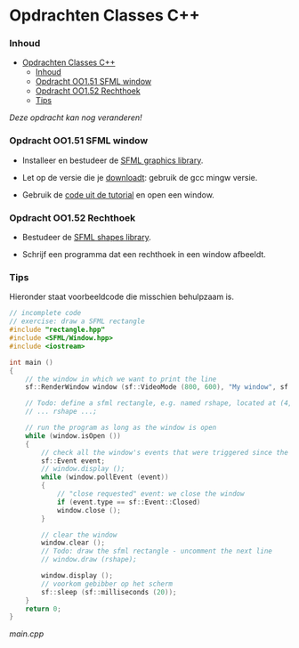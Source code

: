 # Opdrachten Classes C++[](title-id)

### Inhoud[](toc-id)
- [Opdrachten Classes C++](#opdrachten-classes-c)
    - [Inhoud](#inhoud)
    - [Opdracht OO1.51 SFML window](#opdracht-oo151-sfml-window)
    - [Opdracht OO1.52 Rechthoek](#opdracht-oo152-rechthoek)
    - [Tips](#tips)


*Deze opdracht kan nog veranderen!*
### Opdracht OO1.51 SFML window
- Installeer en bestudeer de [SFML graphics library](https://www.sfml-dev.org/).
- Let op de versie die je [downloadt](https://www.sfml-dev.org/download/sfml/2.5.1/): gebruik de gcc mingw versie.

- Gebruik de [code uit de tutorial](https://www.sfml-dev.org/tutorials/2.6/window-window.php) en open een window.

### Opdracht OO1.52 Rechthoek
- Bestudeer de [SFML shapes library](https://www.sfml-dev.org/tutorials/2.6/graphics-shape.php).

- Schrijf een programma dat een rechthoek in een window afbeeldt.

### Tips
Hieronder staat voorbeeldcode die misschien behulpzaam is.

```c++
// incomplete code
// exercise: draw a SFML rectangle
#include "rectangle.hpp"
#include <SFML/Window.hpp>
#include <iostream>

int main ()
{
    // the window in which we want to print the line
    sf::RenderWindow window (sf::VideoMode (800, 600), "My window", sf::Style::Default, sf::ContextSettings (0, 0, 2));

    // Todo: define a sfml rectangle, e.g. named rshape, located at (4, 2) with a size of 120x50
    // ... rshape ...;

    // run the program as long as the window is open
    while (window.isOpen ())
	{
	    // check all the window's events that were triggered since the last iteration of the loop
	    sf::Event event;
	    // window.display ();
	    while (window.pollEvent (event))
		{
		    // "close requested" event: we close the window
		    if (event.type == sf::Event::Closed)
			window.close ();
		}

	    // clear the window
	    window.clear ();
	    // Todo: draw the sfml rectangle - uncomment the next line
	    // window.draw (rshape);

	    window.display ();
	    // voorkom gebibber op het scherm
	    sf::sleep (sf::milliseconds (20));
	}
    return 0;
}
```
*main.cpp*
